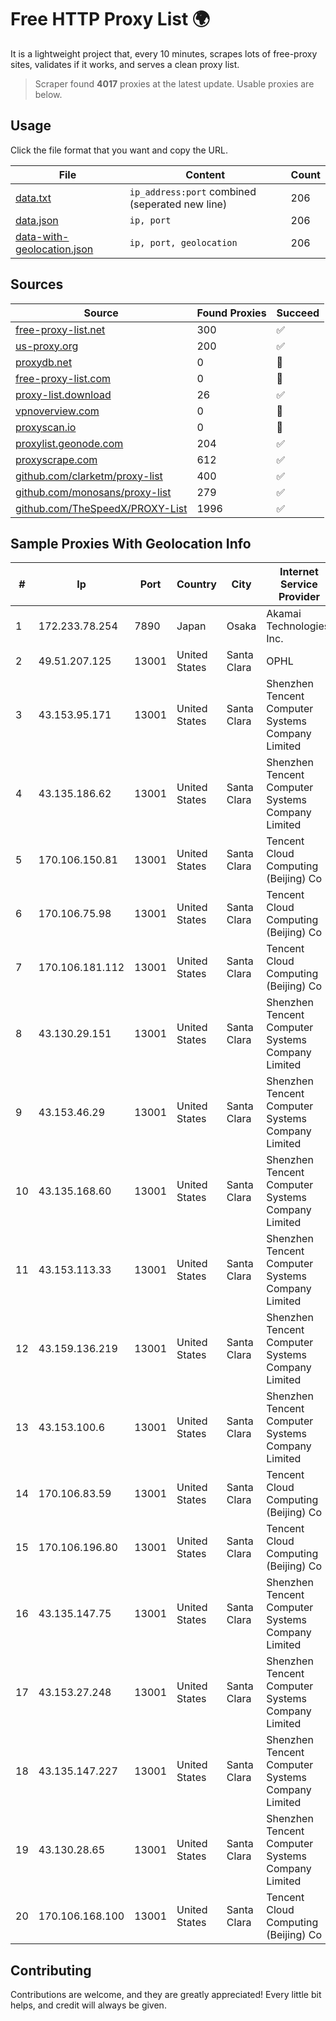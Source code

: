 
# Free HTTP Proxy List 🌍

It is a lightweight project that, every 10 minutes, scrapes lots of free-proxy sites, validates if it works, and serves a clean proxy list.


> Scraper found **4017** proxies at the latest update. Usable proxies are below.

## Usage

Click the file format that you want and copy the URL.


|File|Content|Count|
|----|-------|-----|
|[data.txt](https://raw.githubusercontent.com/themiralay/Proxy-List-World/master/data.txt)|`ip_address:port` combined (seperated new line)|206|
|[data.json](https://raw.githubusercontent.com/themiralay/Proxy-List-World/master/data.json)|`ip, port`|206|
|[data-with-geolocation.json](https://raw.githubusercontent.com/themiralay/Proxy-List-World/master/data-with-geolocation.json)|`ip, port, geolocation`|206|

## Sources

|Source|Found Proxies|Succeed|
|------|-------------|-------|
|[free-proxy-list.net](https://free-proxy-list.net)|300|✅|
|[us-proxy.org](https://www.us-proxy.org)|200|✅|
|[proxydb.net](http://proxydb.net)|0|🚫|
|[free-proxy-list.com](https://free-proxy-list.com/?page=&port=&type%5B%5D=http&type%5B%5D=https&up_time=0&search=Search)|0|🚫|
|[proxy-list.download](https://www.proxy-list.download/HTTP)|26|✅|
|[vpnoverview.com](https://vpnoverview.com/privacy/anonymous-browsing/free-proxy-servers)|0|🚫|
|[proxyscan.io](https://www.proxyscan.io)|0|🚫|
|[proxylist.geonode.com](https://proxylist.geonode.com/api/proxy-list?limit=300&page=1&sort_by=lastChecked&sort_type=desc&protocols=http,https)|204|✅|
|[proxyscrape.com](https://api.proxyscrape.com/v2/?request=displayproxies&protocol=http&timeout=10000&country=all&ssl=all&anonymity=all)|612|✅|
|[github.com/clarketm/proxy-list](https://raw.githubusercontent.com/clarketm/proxy-list/master/proxy-list-raw.txt)|400|✅|
|[github.com/monosans/proxy-list](https://raw.githubusercontent.com/monosans/proxy-list/main/proxies/http.txt)|279|✅|
|[github.com/TheSpeedX/PROXY-List](https://raw.githubusercontent.com/TheSpeedX/PROXY-List/master/http.txt)|1996|✅|


## Sample Proxies With Geolocation Info

|#|Ip|Port|Country|City|Internet Service Provider|
|-|--|----|-------|----|-------------------------|
|1|172.233.78.254|7890|Japan|Osaka|Akamai Technologies, Inc.|
|2|49.51.207.125|13001|United States|Santa Clara|OPHL|
|3|43.153.95.171|13001|United States|Santa Clara|Shenzhen Tencent Computer Systems Company Limited|
|4|43.135.186.62|13001|United States|Santa Clara|Shenzhen Tencent Computer Systems Company Limited|
|5|170.106.150.81|13001|United States|Santa Clara|Tencent Cloud Computing (Beijing) Co|
|6|170.106.75.98|13001|United States|Santa Clara|Tencent Cloud Computing (Beijing) Co|
|7|170.106.181.112|13001|United States|Santa Clara|Tencent Cloud Computing (Beijing) Co|
|8|43.130.29.151|13001|United States|Santa Clara|Shenzhen Tencent Computer Systems Company Limited|
|9|43.153.46.29|13001|United States|Santa Clara|Shenzhen Tencent Computer Systems Company Limited|
|10|43.135.168.60|13001|United States|Santa Clara|Shenzhen Tencent Computer Systems Company Limited|
|11|43.153.113.33|13001|United States|Santa Clara|Shenzhen Tencent Computer Systems Company Limited|
|12|43.159.136.219|13001|United States|Santa Clara|Shenzhen Tencent Computer Systems Company Limited|
|13|43.153.100.6|13001|United States|Santa Clara|Shenzhen Tencent Computer Systems Company Limited|
|14|170.106.83.59|13001|United States|Santa Clara|Tencent Cloud Computing (Beijing) Co|
|15|170.106.196.80|13001|United States|Santa Clara|Tencent Cloud Computing (Beijing) Co|
|16|43.135.147.75|13001|United States|Santa Clara|Shenzhen Tencent Computer Systems Company Limited|
|17|43.153.27.248|13001|United States|Santa Clara|Shenzhen Tencent Computer Systems Company Limited|
|18|43.135.147.227|13001|United States|Santa Clara|Shenzhen Tencent Computer Systems Company Limited|
|19|43.130.28.65|13001|United States|Santa Clara|Shenzhen Tencent Computer Systems Company Limited|
|20|170.106.168.100|13001|United States|Santa Clara|Tencent Cloud Computing (Beijing) Co|



## Contributing

Contributions are welcome, and they are greatly appreciated! Every
little bit helps, and credit will always be given.

